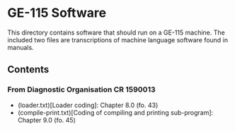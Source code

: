 GE-115 Software
===============


This directory contains software that should run on a GE-115 machine. The
included two files are transcriptions of machine language software found in
manuals.


## Contents

### From Diagnostic Organisation CR 1590013

- (loader.txt)[Loader coding]: Chapter 8.0 (fo. 43)
- (compile-print.txt)[Coding of compiling and printing sub-program]: Chapter 9.0 (fo. 45)

